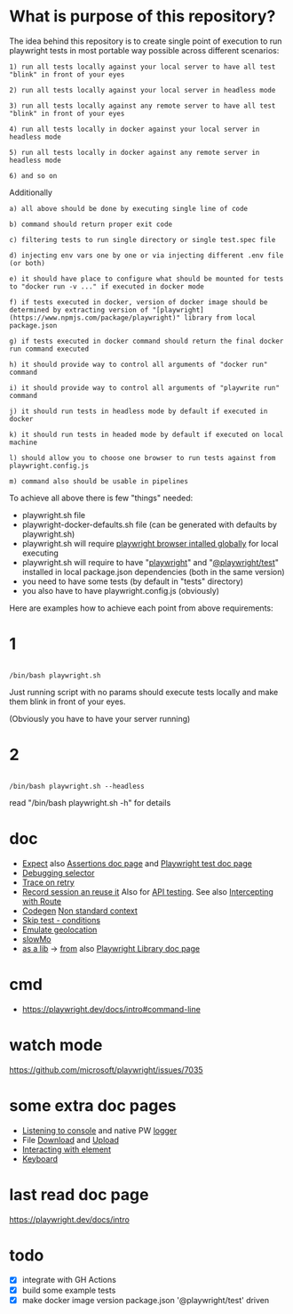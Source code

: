 
# What is purpose of this repository?

The idea behind this repository is to create single point of execution to run playwright tests in most portable way possible across different scenarios:

    1) run all tests locally against your local server to have all test "blink" in front of your eyes

    2) run all tests locally against your local server in headless mode

    3) run all tests locally against any remote server to have all test "blink" in front of your eyes

    4) run all tests locally in docker against your local server in headless mode

    5) run all tests locally in docker against any remote server in headless mode

    6) and so on

Additionally

    a) all above should be done by executing single line of code

    b) command should return proper exit code

    c) filtering tests to run single directory or single test.spec file

    d) injecting env vars one by one or via injecting different .env file (or both)

    e) it should have place to configure what should be mounted for tests to "docker run -v ..." if executed in docker mode

    f) if tests executed in docker, version of docker image should be determined by extracting version of "[playwright](https://www.npmjs.com/package/playwright)" library from local package.json

    g) if tests executed in docker command should return the final docker run command executed

    h) it should provide way to control all arguments of "docker run" command

    i) it should provide way to control all arguments of "playwrite run" command

    j) it should run tests in headless mode by default if executed in docker

    k) it should run tests in headed mode by default if executed on local machine

    l) should allow you to choose one browser to run tests against from playwright.config.js

    m) command also should be usable in pipelines

To achieve all above there is few "things" needed:
- playwright.sh file
- playwright-docker-defaults.sh file (can be generated with defaults by playwright.sh)
- playwright.sh will require [playwright browser intalled globally](https://playwright.dev/docs/intro#installing-playwright) for local executing
- playwright.sh will require to have "[playwright](https://www.npmjs.com/package/playwright)" and "[@playwright/test](https://www.npmjs.com/package/@playwright/test)" installed in local package.json dependencies (both in the same version)
- you need to have some tests (by default in "tests" directory)
- you also have to have playwright.config.js (obviously)

Here are examples how to achieve each point from above requirements:

# 1

```

/bin/bash playwright.sh

```

Just running script with no params should execute tests locally and make them blink in front of your eyes.

(Obviously you have to have your server running)


# 2

```

/bin/bash playwright.sh --headless

```

read "/bin/bash playwright.sh -h" for details





# doc

- [Expect](https://jestjs.io/docs/expect) also [Assertions doc page](https://playwright.dev/docs/test-assertions) and [Playwright test doc page](https://playwright.dev/docs/api/class-test)
- [Debugging selector](https://playwright.dev/docs/inspector#debugging-selectors)
- [Trace on retry](https://playwright.dev/docs/trace-viewer#recording-a-trace)
- [Record session an reuse it](https://playwright.dev/docs/codegen#preserve-authenticated-state) Also for [API testing](https://playwright.dev/docs/test-api-testing#reusing-authentication-state). See also [Intercepting with Route](https://playwright.dev/docs/api/class-route)
- [Codegen](https://playwright.dev/docs/codegen) [Non standard context](https://playwright.dev/docs/codegen#record-using-custom-setup)
- [Skip test - conditions](https://playwright.dev/docs/test-annotations#conditionally-skip-a-group-of-tests)
- [Emulate geolocation](https://playwright.dev/docs/codegen#emulate-geolocation-language-and-timezone)
- [slowMo](https://playwright.dev/docs/debug#run-in-headed-mode)
- [as a lib](as-a-lib.js) -> [from](https://playwright.dev/docs/api/class-page#page-event-request-failed) also [Playwright Library doc page](https://playwright.dev/docs/api/class-playwright)

# cmd
- https://playwright.dev/docs/intro#command-line

# watch mode
https://github.com/microsoft/playwright/issues/7035

# some extra doc pages
- [Listening to console](https://playwright.dev/docs/api/class-consolemessage) and native PW [logger](https://playwright.dev/docs/api/class-logger)
- File [Download](https://playwright.dev/docs/api/class-download) and [Upload](https://playwright.dev/docs/api/class-filechooser)
- [Interacting with element](https://playwright.dev/docs/api/class-elementhandle)
- [Keyboard](https://playwright.dev/docs/api/class-keyboard)

# last read doc page
https://playwright.dev/docs/intro

# todo
- [x] integrate with GH Actions
- [x] build some example tests
- [x] make docker image version package.json '@playwright/test' driven
